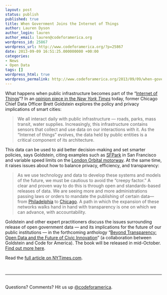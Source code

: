 ```yaml
---
layout: post
status: publish
published: true
title: When Government Joins the Internet of Things
author: Lauren Dyson
author_login: lauren
author_email: lauren@codeforamerica.org
wordpress_id: 25867
wordpress_url: http://www.codeforamerica.org/?p=25867
date: 2013-09-09 16:51:25.000000000 +00:00
categories:
- News
- Open Data
tags: []
wordpress_html: true
wordpress_permalink: http://www.codeforamerica.org/2013/09/09/when-government-joins-the-internet-of-things/
---
```


<p>What happens when public infrastructure becomes part of the “<a href="http://en.wikipedia.org/wiki/Internet_of_Things">Internet of Things</a>“? In an <a href="http://www.nytimes.com/roomfordebate/2013/09/08/privacy-and-the-internet-of-things/when-government-joins-the-internet-of-things">opinion piece in the <em>New York Times</em></a> today, former Chicago Chief Data Officer Brett Goldstein explores the policy and privacy implications of smart cities:</p>
<blockquote><p>We all interact daily with public infrastructure — roads, parks, mass transit, water supplies. Increasingly, this infrastructure contains sensors that collect and use data on our interactions with it. As the “Internet of things” evolves, the data held by public entities is a critical component of its architecture.</p></blockquote>
<p>This data can be used to aid better decision-making and set smarter policies, says Goldstein, citing examples such as <a href="http://sfpark.org/">SFPark</a> in San Francisco and variable speed limits on the <a href="http://www.direct.gov.uk/prod_consum_dg/groups/dg_digitalassets/@dg/@en/documents/digitalasset/dg_185830.pdf">London Orbital motorway</a>. At the same time, it raises issues about how to balance privacy, efficiency, and transparency:</p>
<blockquote><p>As we use technology and data to develop these systems and models of the future, we must be cautious to avoid the “creepy factor.” A clear and proven way to do this is through open and standards-based releases of data. We are seeing more and more administrations passing laws or orders to mandate the publishing of certain data—from <a href="http://cityofphiladelphia.wordpress.com/2012/04/27/mayor-nutter-signs-open-data-executive-order-3/">Philadelphia</a> to <a href="http://www.cityofchicago.org/city/en/depts/mayor/press_room/press_releases/2012/december_2012/mayor_emanuel_expandsopendataoncityportalwithexecutiveorder.html">Chicago</a>. A path in which the expansion of these networks walks hand in hand with transparency is one on which we can advance, with accountability.</p></blockquote>
<p>Goldstein and other expert practitioners discuss the issues surrounding release of open government data — and its implications for the future of our public institutions — in the forthcoming anthology “<a href="codeforamerica.org/beyond-transparency/">Beyond Transparency: Open Data and the Future of Civic Innovation</a>” (a collaboration between Goldstein and Code for America). The book will be released in mid-October. <a href="http://www.codeforamerica.org/beyond-transparency/">Find out more here</a>.</p>
<p>Read the <a href="http://www.nytimes.com/roomfordebate/2013/09/08/privacy-and-the-internet-of-things/when-government-joins-the-internet-of-things">full article on NYTimes.com</a>.</p>
<p> </p>
<hr/>
 <br/>
Questions? Comments? Hit us up <a href="http://twitter.com/codeforamerica" target="_blank">@codeforamerica</a>.